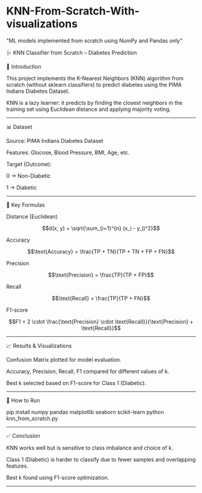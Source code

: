 # KNN-From-Scratch-With-visualizations
"ML models implemented from scratch using NumPy and Pandas only"

🩺 KNN Classifier from Scratch – Diabetes Prediction

📌 Introduction

This project implements the K-Nearest Neighbors (KNN) algorithm from scratch (without sklearn classifiers) to predict diabetes using the PIMA Indians Diabetes Dataset.

KNN is a lazy learner: it predicts by finding the closest neighbors in the training set using Euclidean distance and applying majority voting.


---

📊 Dataset

Source: PIMA Indians Diabetes Dataset

Features: Glucose, Blood Pressure, BMI, Age, etc.

Target (Outcome):

0 → Non-Diabetic

1 → Diabetic




---

🧮 Key Formulas

Distance (Euclidean)


$$d(x, y) = \sqrt{\sum_{i=1}^{n} (x_i - y_i)^2}$$

Accuracy


$$\text{Accuracy} = \frac{TP + TN}{TP + TN + FP + FN}$$

Precision


$$\text{Precision} = \frac{TP}{TP + FP}$$

Recall


$$\text{Recall} = \frac{TP}{TP + FN}$$

F1-score


$$F1 = 2 \cdot \frac{\text{Precision} \cdot \text{Recall}}{\text{Precision} + \text{Recall}}$$


---

📈 Results & Visualizations

Confusion Matrix plotted for model evaluation.

Accuracy, Precision, Recall, F1 compared for different values of k.

Best k selected based on F1-score for Class 1 (Diabetic).



---

🚀 How to Run

pip install numpy pandas matplotlib seaborn scikit-learn
python knn_from_scratch.py


---

✅ Conclusion

KNN works well but is sensitive to class imbalance and choice of k.

Class 1 (Diabetic) is harder to classify due to fewer samples and overlapping features.

Best k found using F1-score optimization.



---
